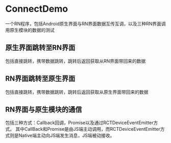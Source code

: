 # ConnectDemo
一个RN程序，包括Android原生界面与RN界面数据互传互调，以及三种RN界面调用原生模块的数据的测试

## 原生界面跳转至RN界面
包括直接跳转，携带数据跳转，跳转后返回获取从RN界面带回来的数据

## RN界面跳转至原生界面
包括直接跳转，携带数据跳转，跳转后返回获取从原生界面带回来的数据

## RN界面与原生模块的通信
包括三种方式：Callback回调，Promise以及通过RCTDeviceEventEmitter方式。
其中CallBack和Promise是由JS端主动调用，而RCTDeviceEventEmitter方式则是Native端主动向JS端发生消息，JS端被动接收。
